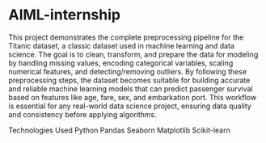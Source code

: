 # AIML-internship
This project demonstrates the complete preprocessing pipeline for the Titanic dataset, a classic dataset used in machine learning and data science. The goal is to clean, transform, and prepare the data for modeling by handling missing values, encoding categorical variables, scaling numerical features, and detecting/removing outliers.
By following these preprocessing steps, the dataset becomes suitable for building accurate and reliable machine learning models that can predict passenger survival based on features like age, fare, sex, and embarkation port.
This workflow is essential for any real-world data science project, ensuring data quality and consistency before applying algorithms.

Technologies Used
Python
Pandas
Seaborn
Matplotlib
Scikit-learn


